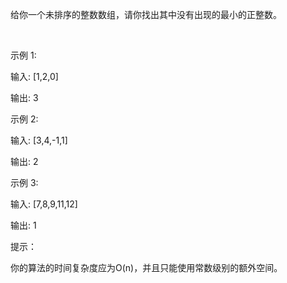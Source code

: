给你一个未排序的整数数组，请你找出其中没有出现的最小的正整数。

 

示例 1:

输入: [1,2,0]

输出: 3

示例 2:

输入: [3,4,-1,1]

输出: 2

示例 3:

输入: [7,8,9,11,12]

输出: 1
 

提示：

你的算法的时间复杂度应为O(n)，并且只能使用常数级别的额外空间。
